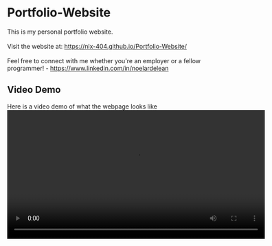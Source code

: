 # Portfolio-Website

This is my personal portfolio website.<br>
<br>
Visit the website at: https://nlx-404.github.io/Portfolio-Website/ <br>
<br>
Feel free to connect with me whether you're an employer or a fellow programmer! - https://www.linkedin.com/in/noelardelean

## Video Demo
Here is a video demo of what the webpage looks like
<video width="600" controls>
    <source src="videos/portfolio-demo.mp4" type="video/mp4">
</video>